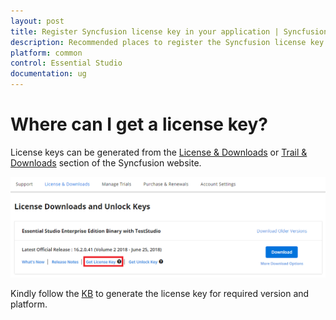 ```yaml
---
layout: post
title: Register Syncfusion license key in your application | Syncfusion
description: Recommended places to register the Syncfusion license key in your application
platform: common
control: Essential Studio
documentation: ug
---
```


# Where can I get a license key?

License keys can be generated from the [License & Downloads](https://syncfusion.com/account/downloads) or [Trail & Downloads](https://www.syncfusion.com/account/manage-trials/downloads) section of the Syncfusion website. 

![Get License Key](../licensing-images/generate-license.png)

Kindly follow the [KB](https://www.syncfusion.com/kb/8976/) to generate the license key for required version and platform.





